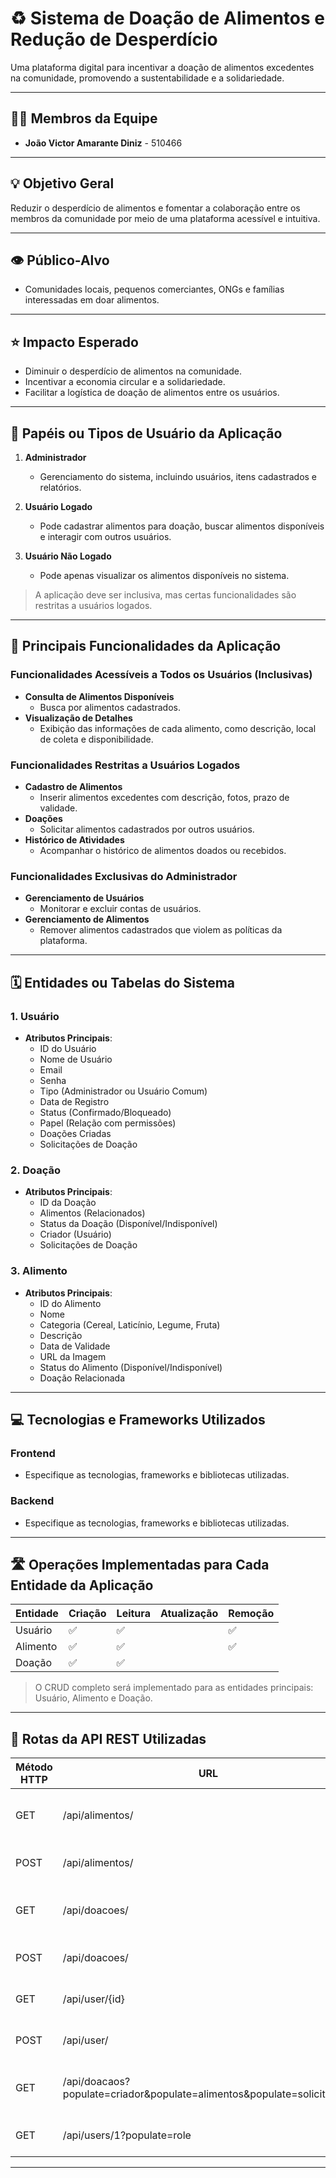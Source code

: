 # ♻️ Sistema de Doação de Alimentos e Redução de Desperdício

Uma plataforma digital para incentivar a doação de alimentos excedentes na comunidade, promovendo a sustentabilidade e a solidariedade.

---

## 👨‍💻 Membros da Equipe

- **João Victor Amarante Diniz** - 510466

---

## 💡 Objetivo Geral

Reduzir o desperdício de alimentos e fomentar a colaboração entre os membros da comunidade por meio de uma plataforma acessível e intuitiva.

---

## 👁️ Público-Alvo

- Comunidades locais, pequenos comerciantes, ONGs e famílias interessadas em doar alimentos.

---

## ⭐ Impacto Esperado

- Diminuir o desperdício de alimentos na comunidade.
- Incentivar a economia circular e a solidariedade.
- Facilitar a logística de doação de alimentos entre os usuários.

---

## 🤝 Papéis ou Tipos de Usuário da Aplicação

1. **Administrador**

   - Gerenciamento do sistema, incluindo usuários, itens cadastrados e relatórios.

2. **Usuário Logado**

   - Pode cadastrar alimentos para doação, buscar alimentos disponíveis e interagir com outros usuários.

3. **Usuário Não Logado**
   - Pode apenas visualizar os alimentos disponíveis no sistema.

> A aplicação deve ser inclusiva, mas certas funcionalidades são restritas a usuários logados.

---

## 🚩 Principais Funcionalidades da Aplicação

### Funcionalidades Acessíveis a Todos os Usuários (Inclusivas)

- **Consulta de Alimentos Disponíveis**
  - Busca por alimentos cadastrados.
- **Visualização de Detalhes**
  - Exibição das informações de cada alimento, como descrição, local de coleta e disponibilidade.

### Funcionalidades Restritas a Usuários Logados

- **Cadastro de Alimentos**
  - Inserir alimentos excedentes com descrição, fotos, prazo de validade.
- **Doações**
  - Solicitar alimentos cadastrados por outros usuários.
- **Histórico de Atividades**
  - Acompanhar o histórico de alimentos doados ou recebidos.

### Funcionalidades Exclusivas do Administrador

- **Gerenciamento de Usuários**
  - Monitorar e excluir contas de usuários.
- **Gerenciamento de Alimentos**
  - Remover alimentos cadastrados que violem as políticas da plataforma.

---

## 🗓️ Entidades ou Tabelas do Sistema

### 1. Usuário

- **Atributos Principais**:
  - ID do Usuário
  - Nome de Usuário
  - Email
  - Senha
  - Tipo (Administrador ou Usuário Comum)
  - Data de Registro
  - Status (Confirmado/Bloqueado)
  - Papel (Relação com permissões)
  - Doações Criadas
  - Solicitações de Doação

### 2. Doação

- **Atributos Principais**:
  - ID da Doação
  - Alimentos (Relacionados)
  - Status da Doação (Disponível/Indisponível)
  - Criador (Usuário)
  - Solicitações de Doação

### 3. Alimento

- **Atributos Principais**:
  - ID do Alimento
  - Nome
  - Categoria (Cereal, Laticínio, Legume, Fruta)
  - Descrição
  - Data de Validade
  - URL da Imagem
  - Status do Alimento (Disponível/Indisponível)
  - Doação Relacionada

---

## 💻 Tecnologias e Frameworks Utilizados

### **Frontend**

- Especifique as tecnologias, frameworks e bibliotecas utilizadas.

### **Backend**

- Especifique as tecnologias, frameworks e bibliotecas utilizadas.

---

## 🛣️ Operações Implementadas para Cada Entidade da Aplicação

| Entidade | Criação | Leitura | Atualização | Remoção |
| -------- | ------- | ------- | ----------- | ------- |
| Usuário  | ✅      | ✅      |             | ✅      |
| Alimento | ✅      | ✅      |             | ✅      |
| Doação   | ✅      | ✅      |             |         |

> O CRUD completo será implementado para as entidades principais: Usuário, Alimento e Doação.

---

## 🤖 Rotas da API REST Utilizadas

| Método HTTP | URL                                                                    | Descrição                                 |
| ----------- | ---------------------------------------------------------------------- | ----------------------------------------- |
| GET         | /api/alimentos/                                                        | Retorna todos os alimentos disponíveis.   |
| POST        | /api/alimentos/                                                        | Cadastra um novo alimento.                |
| GET         | /api/doacoes/                                                          | Retorna todas as solicitações do usuário. |
| POST        | /api/doacoes/                                                          | Solicita a doação de um alimento.         |
| GET         | /api/user/{id}                                                         | Retorna um usuário específico.            |
| POST        | /api/user/                                                             | Cadastra um novo usuário.                 |
| GET         | /api/doacaos?populate=criador&populate=alimentos&populate=solicitacoes | Retorna doações com dados relacionados.   |
| GET         | /api/users/1?populate=role                                             | Retorna o usuário com sua função.         |

---
